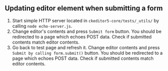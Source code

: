 ## Updating editor element when submitting a form

1. Start simple HTTP server located in `ckeditor5-core/tests/_utils/` by calling `node echo-server.js`.
1. Change editor's contents and press `Submit form` button. You should be redirected to a page which echoes POST data.
Check if submitted contents match editor contents.
1. Go back to test page and refresh it. Change editor contents and press `Submit by calling form.submit()` button.
You should be redirected to a page which echoes POST data. Check if submitted contents match editor contents.
